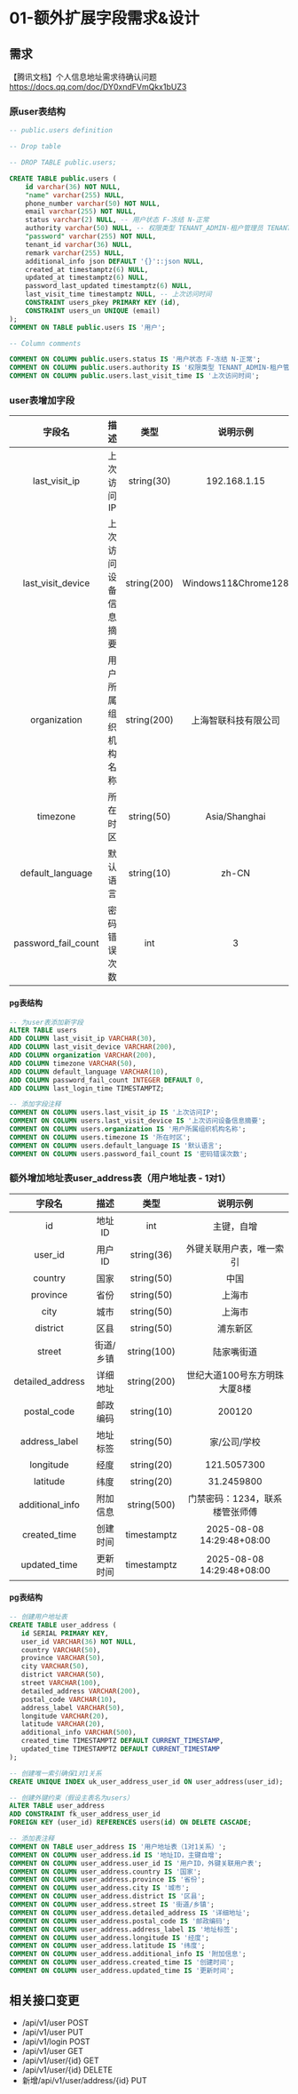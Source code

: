 # 01-额外扩展字段需求&设计

## 需求
【腾讯文档】个人信息地址需求待确认问题
https://docs.qq.com/doc/DY0xndFVmQkx1bUZ3

### 原user表结构

```sql
-- public.users definition

-- Drop table

-- DROP TABLE public.users;

CREATE TABLE public.users (
	id varchar(36) NOT NULL,
	"name" varchar(255) NULL,
	phone_number varchar(50) NOT NULL,
	email varchar(255) NOT NULL,
	status varchar(2) NULL, -- 用户状态 F-冻结 N-正常
	authority varchar(50) NULL, -- 权限类型 TENANT_ADMIN-租户管理员 TENANT_USER-租户用户 SYS_ADMIN-系统管理员
	"password" varchar(255) NOT NULL,
	tenant_id varchar(36) NULL,
	remark varchar(255) NULL,
	additional_info json DEFAULT '{}'::json NULL,
	created_at timestamptz(6) NULL,
	updated_at timestamptz(6) NULL,
	password_last_updated timestamptz(6) NULL,
	last_visit_time timestamptz NULL, -- 上次访问时间
	CONSTRAINT users_pkey PRIMARY KEY (id),
	CONSTRAINT users_un UNIQUE (email)
);
COMMENT ON TABLE public.users IS '用户';

-- Column comments

COMMENT ON COLUMN public.users.status IS '用户状态 F-冻结 N-正常';
COMMENT ON COLUMN public.users.authority IS '权限类型 TENANT_ADMIN-租户管理员 TENANT_USER-租户用户 SYS_ADMIN-系统管理员';
COMMENT ON COLUMN public.users.last_visit_time IS '上次访问时间';
```

### user表增加字段

|字段名|描述|类型|说明示例|
|:-:|:-:|:-:|:-:|
|last_visit_ip|上次访问IP|string(30)|192.168.1.15|
|last_visit_device|上次访问设备信息摘要|string(200)|Windows11&Chrome128|
|organization|用户所属组织机构名称|string(200)|上海智联科技有限公司|
|timezone|所在时区|string(50)|Asia/Shanghai|
|default_language|默认语言|string(10)|zh-CN|
|password_fail_count|密码错误次数|int|3|

#### pg表结构

```sql
-- 为user表添加新字段
ALTER TABLE users 
ADD COLUMN last_visit_ip VARCHAR(30),
ADD COLUMN last_visit_device VARCHAR(200),
ADD COLUMN organization VARCHAR(200),
ADD COLUMN timezone VARCHAR(50),
ADD COLUMN default_language VARCHAR(10),
ADD COLUMN password_fail_count INTEGER DEFAULT 0,
ADD COLUMN last_login_time TIMESTAMPTZ;

-- 添加字段注释
COMMENT ON COLUMN users.last_visit_ip IS '上次访问IP';
COMMENT ON COLUMN users.last_visit_device IS '上次访问设备信息摘要';
COMMENT ON COLUMN users.organization IS '用户所属组织机构名称';
COMMENT ON COLUMN users.timezone IS '所在时区';
COMMENT ON COLUMN users.default_language IS '默认语言';
COMMENT ON COLUMN users.password_fail_count IS '密码错误次数';
```

### 额外增加地址表user_address表（用户地址表 - 1对1）


|字段名|描述|类型|说明示例|
|:-:|:-:|:-:|:-:|
|id|地址ID|int|主键，自增|
|user_id|用户ID|string(36)|外键关联用户表，唯一索引|
|country|国家|string(50)|中国|
|province|省份|string(50)|上海市|
|city|城市|string(50)|上海市|
|district|区县|string(50)|浦东新区|
|street|街道/乡镇|string(100)|陆家嘴街道|
|detailed_address|详细地址|string(200)|世纪大道100号东方明珠大厦8楼|
|postal_code|邮政编码|string(10)|200120|
|address_label|地址标签|string(50)|家/公司/学校|
|longitude|经度|string(20)|121.5057300|
|latitude|纬度|string(20)|31.2459800|
|additional_info|附加信息|string(500)|门禁密码：1234，联系楼管张师傅|
|created_time|创建时间|timestamptz|2025-08-08 14:29:48+08:00|
|updated_time|更新时间|timestamptz|2025-08-08 14:29:48+08:00|

#### pg表结构

```sql
-- 创建用户地址表
CREATE TABLE user_address (
   id SERIAL PRIMARY KEY,
   user_id VARCHAR(36) NOT NULL,
   country VARCHAR(50),
   province VARCHAR(50),
   city VARCHAR(50),
   district VARCHAR(50),
   street VARCHAR(100),
   detailed_address VARCHAR(200),
   postal_code VARCHAR(10),
   address_label VARCHAR(50),
   longitude VARCHAR(20),
   latitude VARCHAR(20),
   additional_info VARCHAR(500),
   created_time TIMESTAMPTZ DEFAULT CURRENT_TIMESTAMP,
   updated_time TIMESTAMPTZ DEFAULT CURRENT_TIMESTAMP
);

-- 创建唯一索引确保1对1关系
CREATE UNIQUE INDEX uk_user_address_user_id ON user_address(user_id);

-- 创建外键约束（假设主表名为users）
ALTER TABLE user_address 
ADD CONSTRAINT fk_user_address_user_id 
FOREIGN KEY (user_id) REFERENCES users(id) ON DELETE CASCADE;

-- 添加表注释
COMMENT ON TABLE user_address IS '用户地址表（1对1关系）';
COMMENT ON COLUMN user_address.id IS '地址ID，主键自增';
COMMENT ON COLUMN user_address.user_id IS '用户ID，外键关联用户表';
COMMENT ON COLUMN user_address.country IS '国家';
COMMENT ON COLUMN user_address.province IS '省份';
COMMENT ON COLUMN user_address.city IS '城市';
COMMENT ON COLUMN user_address.district IS '区县';
COMMENT ON COLUMN user_address.street IS '街道/乡镇';
COMMENT ON COLUMN user_address.detailed_address IS '详细地址';
COMMENT ON COLUMN user_address.postal_code IS '邮政编码';
COMMENT ON COLUMN user_address.address_label IS '地址标签';
COMMENT ON COLUMN user_address.longitude IS '经度';
COMMENT ON COLUMN user_address.latitude IS '纬度';
COMMENT ON COLUMN user_address.additional_info IS '附加信息';
COMMENT ON COLUMN user_address.created_time IS '创建时间';
COMMENT ON COLUMN user_address.updated_time IS '更新时间';
```

## 相关接口变更

- /api/v1/user POST 
- /api/v1/user PUT
- /api/v1/login POST
- /api/v1/user GET
- /api/v1/user/{id} GET
- /api/v1/user/{id} DELETE
- 新增/api/v1/user/address/{id} PUT